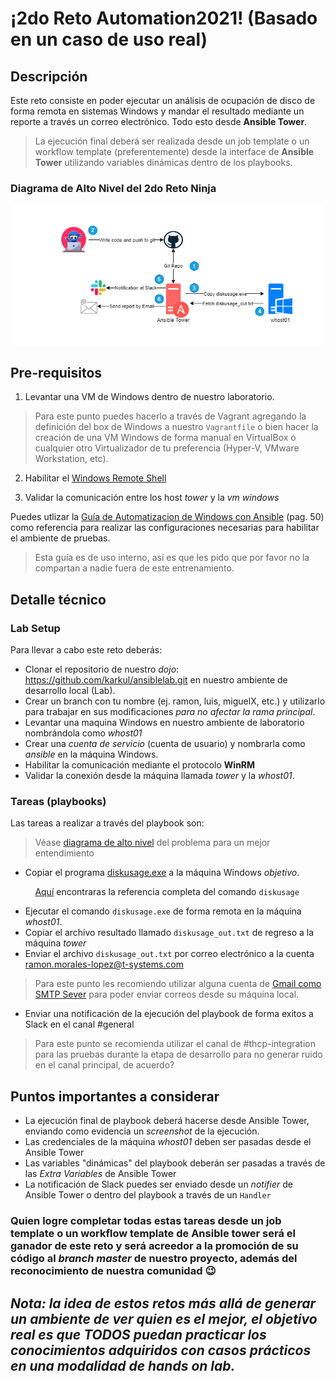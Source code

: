 # ¡2do Reto Automation2021! (Basado en un caso de uso real)


## Descripción


Este reto consiste en poder ejecutar un análisis de ocupación de disco de forma remota en sistemas Windows y mandar el resultado mediante un reporte a través un correo electrónico. Todo esto desde **Ansible Tower**.

> La ejecución final deberá ser realizada desde un job template o un workflow template (preferentemente) desde la interface de **Ansible Tower** utilizando variables dinámicas dentro de los playbooks.

### Diagrama de Alto Nivel del 2do Reto Ninja
![HLD Segundo Reto Ninja)](files/2doreto.png)

## Pre-requisitos
1. Levantar una VM de Windows dentro de nuestro laboratorio.

> Para este punto puedes hacerlo a través de Vagrant agregando la definición del box de Windows a nuestro `Vagrantfile` o bien hacer la creación de una VM Windows de forma manual en VirtualBox o cualquier otro Virtualizador de tu preferencia (Hyper-V, VMware Workstation, etc).

2. Habilitar el [Windows Remote Shell](https://docs.microsoft.com/en-us/troubleshoot/windows-server/remote/how-to-enable-windows-remote-shell)

3. Validar la comunicación entre los host *tower* y la *vm windows*

Puedes utlizar la [Guía de Automatizacion de Windows con Ansible](https://drive.google.com/file/d/1oegYWyDd_y9sD6Axdy9IubPaXvc0HZmz/view?usp=sharing) (pag. 50) como referencia para realizar las configuraciones necesarias para habilitar el ambiente de pruebas.

> Esta guía es de uso interno, así es que les pido que por favor no la compartan a nadie fuera de este entrenamiento.

## Detalle técnico

### Lab Setup

Para llevar a cabo este reto deberás:
- Clonar el repositorio de nuestro *dojo*: https://github.com/karkul/ansiblelab.git en nuestro ambiente de desarrollo local (Lab).
- Crear un branch con tu nombre (ej. ramon, luis, miguelX, etc.) y utilizarlo para trabajar en sus modificaciones *para no afectar la rama principal*.
- Levantar una maquina Windows en nuestro ambiente de laboratorio nombrándola como *whost01*
- Crear una *cuenta de servicio* (cuenta de usuario) y nombrarla como *ansible* en la máquina Windows.
- Habilitar la comunicación mediante el protocolo **WinRM**
- Validar la conexión desde la máquina llamada *tower* y la *whost01*.

### Tareas (playbooks)

Las tareas a realizar a través del playbook son:

> Véase [diagrama de alto nivel](#Descripción) del problema para un mejor entendimiento

- Copiar el programa [diskusage.exe](https://github.com/aleksaan/diskusage/releases) a la máquina Windows *objetivo*.

&nbsp;&nbsp;&nbsp;&nbsp;&nbsp;&nbsp;&nbsp;&nbsp;&nbsp;&nbsp;[Aquí](https://github.com/aleksaan/diskusage) encontraras la referencia completa del comando `diskusage` 
- Ejecutar el comando `diskusage.exe` de forma remota en la máquina *whost01*.
- Copiar el archivo resultado llamado `diskusage_out.txt` de regreso a la máquina *tower*
- Enviar el archivo `diskusage_out.txt` por correo electrónico a la cuenta [ramon.morales-lopez@t-systems.com](mailto:ramon.morales-lopez@t-systems.com)
> Para este punto les recomiendo utilizar alguna cuenta de [Gmail como SMTP Sever](https://support.google.com/a/answer/176600?hl=es) para poder enviar correos desde su máquina local.
- Enviar una notificación de la ejecución del playbook de forma exitos a Slack en el canal #general
> Para este punto se recomienda utilizar el canal de #thcp-integration para las pruebas durante la etapa de desarrollo para no generar ruido en el canal principal, de acuerdo?

## Puntos importantes a considerar
- La ejecución final de playbook deberá hacerse desde Ansible Tower, enviando como evidencia un *screenshot* de la ejecución.
- Las credenciales de la máquina *whost01* deben ser pasadas desde el Ansible Tower
- Las variables "dinámicas" del playbook deberán ser pasadas a través de las *Extra Variables* de Ansible Tower
- La notificación de Slack puedes ser enviado desde un *notifier* de Ansible Tower o dentro del playbook a través de un `Handler` 

### Quien logre completar todas estas tareas desde un job template o un workflow template de Ansible tower será el ganador de este reto y será acreedor a la promoción de su código al *branch master* de nuestro proyecto, además del reconocimiento de nuestra comunidad :wink:

## *Nota: la idea de estos retos más allá de generar un ambiente de ver quien es el mejor, el objetivo real es que TODOS puedan practicar los conocimientos adquiridos con casos prácticos en una modalidad de **hands on lab**.*
